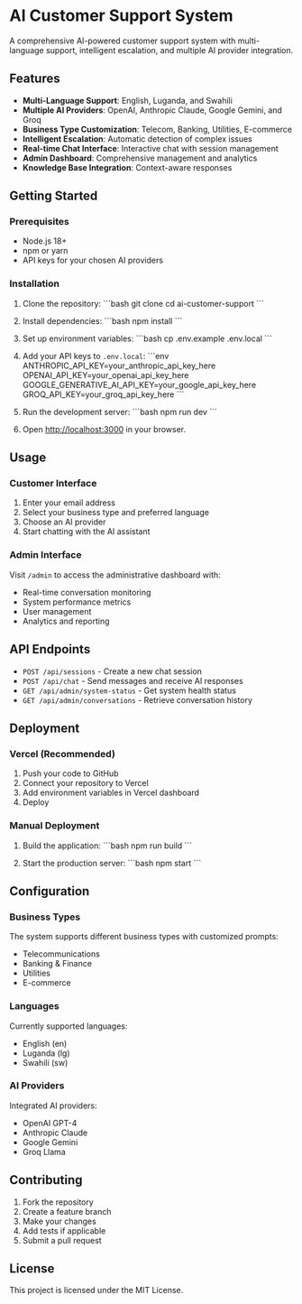 # AI Customer Support System

A comprehensive AI-powered customer support system with multi-language support, intelligent escalation, and multiple AI provider integration.

## Features

- **Multi-Language Support**: English, Luganda, and Swahili
- **Multiple AI Providers**: OpenAI, Anthropic Claude, Google Gemini, and Groq
- **Business Type Customization**: Telecom, Banking, Utilities, E-commerce
- **Intelligent Escalation**: Automatic detection of complex issues
- **Real-time Chat Interface**: Interactive chat with session management
- **Admin Dashboard**: Comprehensive management and analytics
- **Knowledge Base Integration**: Context-aware responses

## Getting Started

### Prerequisites

- Node.js 18+ 
- npm or yarn
- API keys for your chosen AI providers

### Installation

1. Clone the repository:
\`\`\`bash
git clone <repository-url>
cd ai-customer-support
\`\`\`

2. Install dependencies:
\`\`\`bash
npm install
\`\`\`

3. Set up environment variables:
\`\`\`bash
cp .env.example .env.local
\`\`\`

4. Add your API keys to `.env.local`:
\`\`\`env
ANTHROPIC_API_KEY=your_anthropic_api_key_here
OPENAI_API_KEY=your_openai_api_key_here
GOOGLE_GENERATIVE_AI_API_KEY=your_google_api_key_here
GROQ_API_KEY=your_groq_api_key_here
\`\`\`

5. Run the development server:
\`\`\`bash
npm run dev
\`\`\`

6. Open [http://localhost:3000](http://localhost:3000) in your browser.

## Usage

### Customer Interface

1. Enter your email address
2. Select your business type and preferred language
3. Choose an AI provider
4. Start chatting with the AI assistant

### Admin Interface

Visit `/admin` to access the administrative dashboard with:
- Real-time conversation monitoring
- System performance metrics
- User management
- Analytics and reporting

## API Endpoints

- `POST /api/sessions` - Create a new chat session
- `POST /api/chat` - Send messages and receive AI responses
- `GET /api/admin/system-status` - Get system health status
- `GET /api/admin/conversations` - Retrieve conversation history

## Deployment

### Vercel (Recommended)

1. Push your code to GitHub
2. Connect your repository to Vercel
3. Add environment variables in Vercel dashboard
4. Deploy

### Manual Deployment

1. Build the application:
\`\`\`bash
npm run build
\`\`\`

2. Start the production server:
\`\`\`bash
npm start
\`\`\`

## Configuration

### Business Types

The system supports different business types with customized prompts:
- Telecommunications
- Banking & Finance
- Utilities
- E-commerce

### Languages

Currently supported languages:
- English (en)
- Luganda (lg)
- Swahili (sw)

### AI Providers

Integrated AI providers:
- OpenAI GPT-4
- Anthropic Claude
- Google Gemini
- Groq Llama

## Contributing

1. Fork the repository
2. Create a feature branch
3. Make your changes
4. Add tests if applicable
5. Submit a pull request

## License

This project is licensed under the MIT License.
